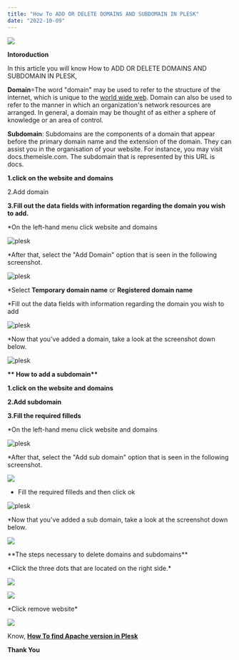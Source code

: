 ```yaml
---
title: "How To ADD OR DELETE DOMAINS AND SUBDOMAIN IN PLESK"
date: "2022-10-09"
---
```


![](images/ADD-OR-DELETE-DOMAINS-AND-SUBDOMAIN-IN-PLESK-1-1024x576.png)

**Intoroduction**

In this article you will know How to ADD OR DELETE DOMAINS AND SUBDOMAIN IN PLESK,

**Domain**\=The word "domain" may be used to refer to the structure of the internet, which is unique to the [world wide web](https://en.wikipedia.org/wiki/World_Wide_Web). Domain can also be used to refer to the manner in which an organization's network resources are arranged. In general, a domain may be thought of as either a sphere of knowledge or an area of control.

**Subdomain**: Subdomains are the components of a domain that appear before the primary domain name and the extension of the domain. They can assist you in the organisation of your website. For instance, you may visit docs.themeisle.com. The subdomain that is represented by this URL is docs.

**1.click on the website and domains**

2.Add domain

**3.Fill out the data fields with information regarding the domain you wish to add.**

\*On the left-hand menu click website and domains

![plesk](images/image-176.png)

\*After that, select the "Add Domain" option that is seen in the following screenshot.

![plesk](images/image-177-1024x213.png)

\*Select **Temporary domain name** or **Registered domain name**

\*Fill out the data fields with information regarding the domain you wish to add

![plesk](images/image-178.png)

\*Now that you've added a domain, take a look at the screenshot down below.

![plesk](images/image-179-1024x175.png)

**\*\* How to add a subdomain\*\***

**1.click on the website and domains**

**2.Add subdomain**

**3.Fill the required filleds**

\*On the left-hand menu click website and domains

![plesk](images/image-176.png)

\*After that, select the "Add sub domain" option that is seen in the following screenshot.

![](images/image-180-1024x212.png)

- Fill the required filleds and then click ok

![plesk](images/image-181-1024x319.png)

\*Now that you've added a sub domain, take a look at the screenshot down below.

![](images/image-182-1024x326.png)

\*\*The steps necessary to delete domains and subdomains\*\*

\*Click the three dots that are located on the right side.\*

![](images/image-184-1024x220.png)

![](images/image-185.png)

\*Click remove website\*

![](images/image-186-1024x329.png)

Know, **[How To find Apache version in Plesk](https://utho.com/docs/tutorial/how-do-i-find-my-apache-version-in-plesk/)**

**Thank You**
